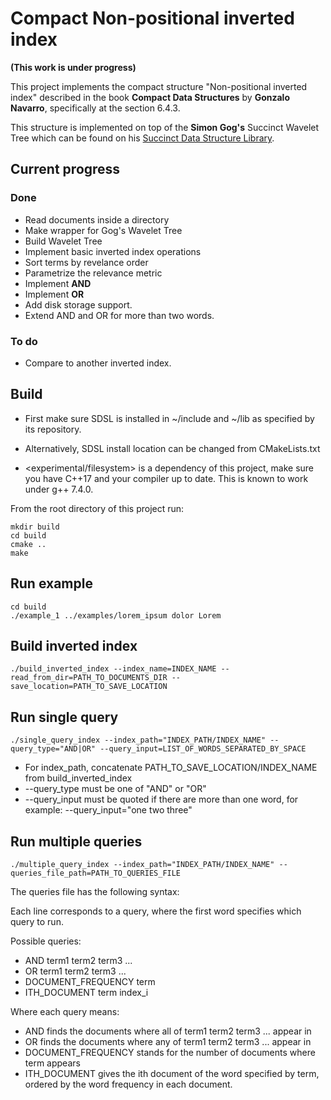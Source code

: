 # Compact Non-positional inverted index

**(This work is under progress)**

This project implements the compact structure "Non-positional inverted index"
described in the book **Compact Data Structures** by **Gonzalo Navarro**,
specifically at the section 6.4.3.

This structure is implemented on top of the **Simon Gog's** Succinct Wavelet Tree
which can be found on his [Succinct Data Structure Library](https://github.com/simongog/sdsl-lite).

## Current progress

### Done
* Read documents inside a directory
* Make wrapper for Gog's Wavelet Tree
* Build Wavelet Tree
* Implement basic inverted index operations
* Sort terms by revelance order
* Parametrize the relevance metric
* Implement **AND**
* Implement **OR**
* Add disk storage support.
* Extend AND and OR for more than two words.


### To do

* Compare to another inverted index.


## Build

* First make sure SDSL is installed in ~/include and ~/lib as specified by its repository.
* Alternatively, SDSL install location can be changed from CMakeLists.txt

* <experimental/filesystem> is a dependency of this project, make sure you have
C++17 and your compiler up to date. This is known to work under g++ 7.4.0.

From the root directory of this project run:

```
mkdir build
cd build
cmake ..
make
```

## Run example
```
cd build
./example_1 ../examples/lorem_ipsum dolor Lorem
```

## Build inverted index

```
./build_inverted_index --index_name=INDEX_NAME --read_from_dir=PATH_TO_DOCUMENTS_DIR --save_location=PATH_TO_SAVE_LOCATION
```


## Run single query

```
./single_query_index --index_path="INDEX_PATH/INDEX_NAME" --query_type="AND|OR" --query_input=LIST_OF_WORDS_SEPARATED_BY_SPACE
```

* For index_path, concatenate PATH_TO_SAVE_LOCATION/INDEX_NAME from build_inverted_index
* --query_type must be one of "AND" or "OR"
* --query_input must be quoted if there are more than one word, for example: --query_input="one two three"


## Run multiple queries

```
./multiple_query_index --index_path="INDEX_PATH/INDEX_NAME" --queries_file_path=PATH_TO_QUERIES_FILE
```

The queries file has the following syntax:

Each line corresponds to a query, where the first word specifies which
query to run.

Possible queries:

* AND term1 term2 term3 ...
* OR term1 term2 term3 ...
* DOCUMENT_FREQUENCY term
* ITH_DOCUMENT term index_i

Where each query means:

* AND finds the documents where all of term1 term2 term3 ... appear in
* OR finds the documents where any of term1 term2 term3 ... appear in
* DOCUMENT_FREQUENCY stands for the number of documents where term appears
* ITH_DOCUMENT gives the ith document of the word specified by term, ordered by the word frequency in each document.